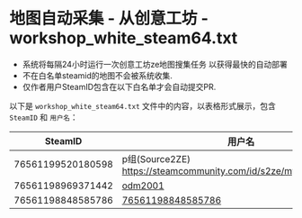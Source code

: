 
# 地图自动采集 - 从创意工坊 - workshop_white_steam64.txt
- 系统将每隔24小时运行一次创意工坊ze地图搜集任务 以获得最快的自动部署
- 不在白名单steamid的地图不会被系统收集.
- 仅作者用户SteamID包含在以下白名单才会自动提交PR.

以下是 `workshop_white_steam64.txt` 文件中的内容，以表格形式展示，包含 `SteamID` 和 `用户名`：

| SteamID           | 用户名       |
|-------------------|--------------|
| 76561199520180598 | p组(Source2ZE)  https://steamcommunity.com/id/s2ze/myworkshopfiles/    |
| 76561198969371442 | [odm2001 ](https://steamcommunity.com/id/odm2001)     |
| 76561198848585786 | [76561198848585786 ]([https://steamcommunity.com/id/odm2001](https://steamcommunity.com/profiles/76561198848585786/myworkshopfiles/))     |
